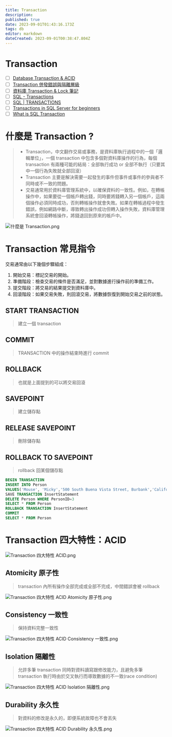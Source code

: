 ```yaml
---
title: Transaction
description: 
published: true
date: 2023-09-01T01:43:16.173Z
tags: db
editor: markdown
dateCreated: 2023-09-01T00:38:47.804Z
---
```


# Transaction
- [ ] [Database Transaction & ACID](https://oldmo860617.medium.com/database-transaction-acid-156a3b75845e)
- [ ] [Transaction 併發錯誤與隔離層級 ](https://oldmo860617.medium.com/transaction-%E4%BD%B5%E7%99%BC%E9%8C%AF%E8%AA%A4%E8%88%87%E9%9A%94%E9%9B%A2%E5%B1%A4%E7%B4%9A-51b8af6178ae)
- [ ] [資料庫 Transaction & Lock 筆記](https://hackmd.io/@Burgess/SkDnHKMNr)
- [ ] [SQL - Transactions](https://www.tutorialspoint.com/sql/sql-transactions.htm)
- [ ] [SQL | TRANSACTIONS](https://www.geeksforgeeks.org/sql-transactions/)
- [ ] [Transactions in SQL Server for beginners](https://www.sqlshack.com/transactions-in-sql-server-for-beginners/)
- [ ] [What is SQL Transaction](https://www.tutorialgateway.org/sql-transaction/)

# 什麼是 Transaction ?
> - Transaction，中文翻作交易或事務，是資料庫執行過程中的一個「邏輯單位」，一個 transaction 中包含多個對資料庫操作的行為，每個 transaction 有兩種可能的結局：全部執行成功 or 全部不執行（只要其中一個行為失敗就全部回滾）
> - Transaction 主要是解決需要一起發生的事件但事件或事件的參與者不同時或不一致的問題。
> - 交易通常用於資料庫管理系統中，以確保資料的一致性。例如，在轉帳操作中，如果要從一個帳戶轉出錢，同時要將錢轉入另一個帳戶，這兩個操作必須同時成功，否則轉帳操作就會失敗。如果在轉帳過程中發生錯誤，例如網路中斷，導致轉出操作成功但轉入操作失敗，資料庫管理系統會回滾轉帳操作，將錢退回到原來的帳戶中。

![什麼是 Transaction.png](http://192.168.25.60:8000/files/file_storage/1ceaff02.png)

# Transaction 常見指令
交易通常由以下幾個步驟組成：

1. 開始交易：標記交易的開始。
2. 準備階段：檢查交易的條件是否滿足，並對數據進行操作前的準備工作。
3. 提交階段：將交易的結果提交到資料庫中。
4. 回滾階段：如果交易失敗，則回滾交易，將數據恢復到開始交易之前的狀態。

## START TRANSACTION
> 建立一個 transaction

## COMMIT
> TRANSACTION 中的操作結束時進行 commit

## ROLLBACK
> 也就是上面提到的可以將交易回滾

## SAVEPOINT
> 建立儲存點

## RELEASE SAVEPOINT
> 刪除儲存點

## ROLLBACK TO SAVEPOINT
> rollback 回某個儲存點

```sql
BEGIN TRANSACTION 
INSERT INTO Person 
VALUES('Mouse', 'Micky','500 South Buena Vista Street, Burbank','California',43)
SAVE TRANSACTION InsertStatement
DELETE Person WHERE PersonID=3
SELECT * FROM Person 
ROLLBACK TRANSACTION InsertStatement
COMMIT
SELECT * FROM Person
```

# Transaction 四大特性：ACID

![Transaction 四大特性 ACID.png](http://192.168.25.60:8000/files/file_storage/6165c150.png)

## Atomicity 原子性
> transaction 內所有操作全部完成或全部不完成，中間錯誤會被 rollback

![Transaction 四大特性 ACID Atomicity 原子性.png](http://192.168.25.60:8000/files/file_storage/33bf124d.png)

## Consistency 一致性
> 保持資料完整一致性

![Transaction 四大特性 ACID Consistency 一致性.png](http://192.168.25.60:8000/files/file_storage/1395b130.png)

## Isolation 隔離性
> 允許多筆 transaction 同時對資料讀寫跟修改能力，且避免多筆 transaction 執行時由於交叉執行而導致數據的不一致(race condition)

![Transaction 四大特性 ACID Isolation 隔離性.png](http://192.168.25.60:8000/files/file_storage/7200f9a2.png)

## Durability 永久性
> 對資料的修改是永久的，即便系統故障也不會丟失

![Transaction 四大特性 ACID Durability 永久性.png](http://192.168.25.60:8000/files/file_storage/9ab720d0.png)




